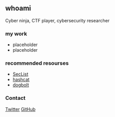 ## whoami

Cyber ninja, CTF player, cybersecurity researcher

### my work

- placeholder
- placeholder

### recommended resourses
 - [SecList](https://github.com/danielmiessler/SecLists/)
 - [hashcat](https://hashcat.net/hashcat/)
 - [dogbolt](https://dogbolt.org/)

### Contact

[Twitter](https://twitter.com/wa1tf0r_me) 
[GitHub](https://github.com/euro-phd/)

###
